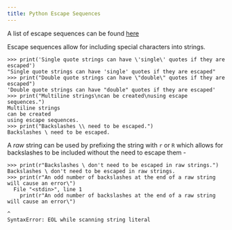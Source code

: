 ```yaml
---
title: Python Escape Sequences
---
```

A list of escape sequences can be found [here](https://docs.python.org/3/reference/lexical_analysis.html#strings)

Escape sequences allow for including special characters into strings.

    >>> print('Single quote strings can have \'single\' quotes if they are escaped')
    "Single quote strings can have 'single' quotes if they are escaped"
    >>> print("Double quote strings can have \"double\" quotes if they are escaped")
    'Double quote strings can have "double" quotes if they are escaped'
    >>> print("Multiline strings\ncan be created\nusing escape sequences.")
    Multiline strings
    can be created
    using escape sequences.
    >>> print("Backslashes \\ need to be escaped.")
    Backslashes \ need to be escaped.

A _raw_ string can be used by prefixing the string with `r` or `R` which allows for backslashes to be included without the need to escape them -

    >>> print(r"Backslashes \ don't need to be escaped in raw strings.")
    Backslashes \ don't need to be escaped in raw strings.
    >>> print(r"An odd number of backslashes at the end of a raw string will cause an error\")
      File "<stdin>", line 1
        print(r"An odd number of backslashes at the end of a raw string will cause an error\")
                                                                                             ^
    SyntaxError: EOL while scanning string literal
